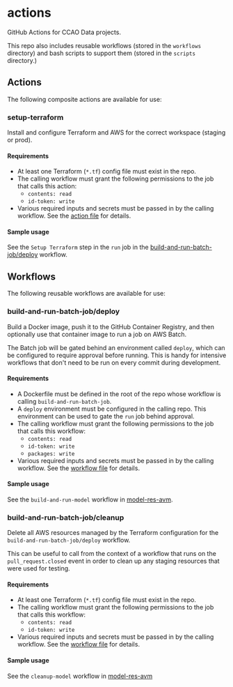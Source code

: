 # actions

GitHub Actions for CCAO Data projects.

This repo also includes reusable workflows (stored in the `workflows` directory)
and bash scripts to support them (stored in the `scripts` directory.)

## Actions

The following composite actions are available for use:

### setup-terraform

Install and configure Terraform and AWS for the correct workspace (staging or
prod).

#### Requirements

* At least one Terraform (`*.tf`) config file must exist in the repo.
* The calling workflow must grant the following permissions to the job that
  calls this action:
    * `contents: read`
    * `id-token: write`
* Various required inputs and secrets must be passed in by the calling workflow.
  See the [action file](./setup-terraform/action.yaml) for details.

#### Sample usage

See the `Setup Terraform` step in the `run` job in the
[build-and-run-batch-job/deploy](./workflows/build-and-run-batch-job/deploy.yaml)
workflow.

## Workflows

The following reusable workflows are available for use:

### build-and-run-batch-job/deploy

Build a Docker image, push it to the GitHub Container Registry, and then
optionally use that container image to run a job on AWS Batch.

The Batch job will be gated behind an environment called `deploy`, which can
be configured to require approval before running. This is handy for intensive
workflows that don't need to be run on every commit during development.

#### Requirements

* A Dockerfile must be defined in the root of the repo whose workflow is
  calling `build-and-run-batch-job`.
* A `deploy` environment must be configured in the calling repo. This
  environment can be used to gate the `run` job behind approval.
* The calling workflow must grant the following permissions to the job
  that calls this workflow:
    * `contents: read`
    * `id-token: write`
    * `packages: write`
* Various required inputs and secrets must be passed in by the calling workflow.
  See the [workflow file](./workflows/build-and-run-batch-job/deploy.yaml) for details.

#### Sample usage

See the `build-and-run-model` workflow in
[model-res-avm](https://github.com/ccao-data/model-res-avm/blob/master/.github/workflows/build-and-run-model.yaml).

### build-and-run-batch-job/cleanup

Delete all AWS resources managed by the Terraform configuration for the
`build-and-run-batch-job/deploy` workflow.

This can be useful to call from the context of a workflow that runs on
the `pull_request.closed` event in order to clean up any staging resources
that were used for testing.

#### Requirements

* At least one Terraform (`*.tf`) config file must exist in the repo.
* The calling workflow must grant the following permissions to the job that
  calls this workflow:
    * `contents: read`
    * `id-token: write`
* Various required inputs and secrets must be passed in by the calling workflow.
  See the [workflow file](./workflows/build-and-run-batch-job/cleanup.yaml) for details.

#### Sample usage

See the `cleanup-model` workflow in
[model-res-avm](https://github.com/ccao-data/model-res-avm/blob/master/.github/workflows/cleanup-model.yaml)
